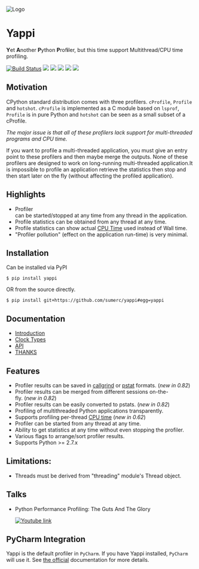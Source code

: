 ![Logo](https://i.imgur.com/xxmgGmn.png)
# Yappi
**Y**et **A**nother **P**ython **P**rof**i**ler, but this time support Multithread/CPU time profiling.

[![Build Status](https://www.travis-ci.org/sumerc/yappi.svg?branch=master)](https://www.travis-ci.org/sumerc/yappi)
![](https://img.shields.io/pypi/v/yappi.svg)
![](https://img.shields.io/pypi/dw/yappi.svg)
![](https://img.shields.io/pypi/pyversions/yappi.svg)
![](https://img.shields.io/github/last-commit/sumerc/yappi.svg)
![](https://img.shields.io/github/license/sumerc/yappi.svg)


## Motivation

CPython standard distribution comes with three profilers. `cProfile`, `Profile` and `hotshot`. 
`cProfile` is implemented as a C module based on `lsprof`, `Profile` is in pure Python and 
`hotshot` can be seen as a small subset of a cProfile. 

*The major issue is that all of these profilers lack support for multi-threaded programs and CPU time.*

If you want to profile a  multi-threaded application, you must give an entry point to these profilers and then maybe merge 
the outputs. None of these profilers are designed to work on long-running multi-threaded application.It is impossible to profile an application retrieve the statistics then stop and then start later on the fly (without affecting the profiled
application). 

## Highlights

- Profiler can be started/stopped at any time from any thread in the application.
- Profile statistics can be obtained from any thread at any time.
- Profile statistics can show actual [CPU Time](http://en.wikipedia.org/wiki/CPU_time) used instead of Wall time.
- "Profiler pollution" (effect on the application run-time) is very minimal.

## Installation

Can be installed via PyPI

```
$ pip install yappi
```

OR from the source directly.

```
$ pip install git+https://github.com/sumerc/yappi#egg=yappi
```

## Documentation

- [Introduction](doc/introduction.md)
- [Clock Types](doc/clock_types.md)
- [API](doc/api.md)
- [THANKS](THANKS.md)

## Features
- Profiler results can be saved in [callgrind](http://valgrind.org/docs/manual/cl-format.html) or [pstat](http://docs.python.org/3.4/library/profile.html#pstats.Stats) formats. (*new in 0.82*)
- Profiler results can be merged from different sessions on-the-fly. (*new in 0.82*)
- Profiler results can be easily converted to pstats. (*new in 0.82*)
- Profiling of multithreaded Python applications transparently.
- Supports profiling per-thread [CPU time](http://en.wikipedia.org/wiki/CPU_time) (*new in 0.62*)
- Profiler can be started from any thread at any time.
- Ability to get statistics at any time without even stopping the profiler.
- Various flags to arrange/sort profiler results.
- Supports Python >= 2.7.x

## Limitations:
* Threads must be derived from "threading" module's Thread object.

## Talks

- Python Performance Profiling: The Guts And The Glory

  [![Youtube link](https://img.youtube.com/vi/BOKcZjI5zME/0.jpg)](https://www.youtube.com/watch?v=BOKcZjI5zME)

## PyCharm Integration

Yappi is the default profiler in `PyCharm`. If you have Yappi installed, `PyCharm` will use it. See [the official](https://www.jetbrains.com/help/pycharm/profiler.html) documentation for more details.

